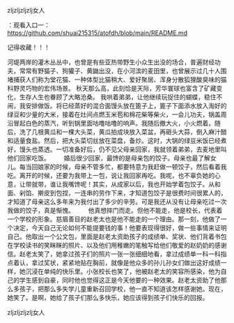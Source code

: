zljzljzljzlj女人

：观看入口一：https://github.com/shuai215315/atofdh/blob/main/README.md


记得收藏！！！



河堤两岸的灌木丛丛中，也曾是有些亚热带野生小众生出没的场合，普遍财经功夫，常常有野猫子、狗獾子、黄鼬出没，在小河滨的麦田里，也曾展示过几十人围堵捕获人们称为堂花猫、一种体型比猫稍大、爱好聚居、浑身分散狐狸酸臭味的猫科野灵巧物的宏伟场景。
秋天那么高，此刻恰是天际，芳华寰球也富含了矿藏变化，生存人生也眷顾了大略沧桑。
我哄着弟弟，让他继续玩捉住的蝴蝶，稳住不闹，我安排做饭。将已经蒸好的混合面馒头放在篦子上，篦子下面添水放入淘好的绿豆和少量的大米，接着在灶间点燃玉米苞和棉花柴等柴火，一会儿功夫，锅盖周沿冒起白色的蒸汽，听到锅里面咕噜咕噜的响声。我随后撤大火，小火燃着。随后，洗了几根黄瓜和一棵大头菜，黄瓜拍成块放入菜盆，再砸头大蒜，倒入麻汁醋和适量食盐。然后，把大头菜切丝放在菜盘，备炒。这时，大锅的绿豆米饭已经煮好，馒头也蒸透。一切准备好后，仍不见父母亲回家，我就领着弟弟，去麦地里叫他们回家吃饭。
　　婚后很少回家，最馋的是母亲包的饺子。母亲也最了解女儿。每当回娘家的时候，母亲不管多忙，都要特意为我赶做一顿饺子，然后看着我吃。离开的时候，还要为我带上一包，说让我回家再吃。我呢，也不辜负她的心意，让带就带，谁让我嘴馋呢！其实，从成家以后，我也开始学着包饺子。从和面、剁馅、擀皮到包捏，一连串的劳作下来，才知道包饺子是很费时间很累人的，才知道了母亲这么多年来为我付出了多少的辛劳。可是我还从没有让母亲吃过一次我做的饺子，真是惭愧。
　　他真想摔门而走。但他不能走，他是校长，代表着一个学校的形象。慈眉善目的赵老太也是他不能走的一个理由。那一刻，他做了一个决定，今天自己无论如何不能提要钱的事！他要表现得很好，做一些事情来证明自己。他取出一个公文包，里面是赵老太资助孩子的成绩单、奖状、他们背着书包在学校读书的笑眯眯的照片、以及他们用稚嫩的笔触写给他们敬爱的赵奶奶的感谢信。赵老太笑了，她拿过孩子们的照片一张一张细细地看，拿过成绩单一科一科指点着认，拿过奖状，紧紧地贴在胸前，就像是他众多的孙儿孙女们做出这好成绩一样，她沉浸在单纯的快乐里。小张校长也笑了，他被赵老太的笑容所感染，他为自己的学生感到自豪，同时他也觉得这正是今天他要的一种效果。赵老太资助了他那么多孩子，把那么多失学儿童重新召回学校，他一直不知道该怎样感谢她。现在，她笑了。是啊，她给了孩子们那么多快乐，她应该得到孩子们快乐的回报。







zljzljzljzlj女人
